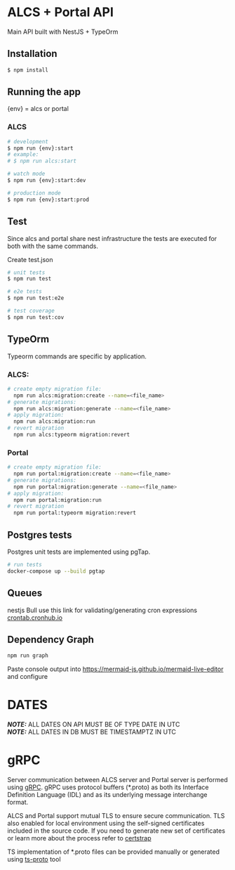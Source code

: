 # ALCS + Portal API

Main API built with NestJS + TypeOrm

## Installation

```bash
$ npm install
```

## Running the app

{env} = alcs or portal

### ALCS

```bash
# development
$ npm run {env}:start
# example:
# $ npm run alcs:start

# watch mode
$ npm run {env}:start:dev

# production mode
$ npm run {env}:start:prod
```

## Test

Since alcs and portal share nest infrastructure the tests are executed for both with the same commands.

Create test.json

```bash
# unit tests
$ npm run test

# e2e tests
$ npm run test:e2e

# test coverage
$ npm run test:cov
```

## TypeOrm

Typeorm commands are specific by application.

### ALCS:

```bash
# create empty migration file:
  npm run alcs:migration:create --name=<file_name>
# generate migrations:
  npm run alcs:migration:generate --name=<file_name>
# apply migration:
  npm run alcs:migration:run
# revert migration
  npm run alcs:typeorm migration:revert
```

### Portal

```bash
# create empty migration file:
  npm run portal:migration:create --name=<file_name>
# generate migrations:
  npm run portal:migration:generate --name=<file_name>
# apply migration:
  npm run portal:migration:run
# revert migration
  npm run portal:typeorm migration:revert
```

## Postgres tests

Postgres unit tests are implemented using pgTap.

```bash
# run tests
docker-compose up --build pgtap
```

## Queues

nestjs Bull
use this link for validating/generating cron expressions [crontab.cronhub.io](https://crontab.cronhub.io/)

## Dependency Graph

```bash
npm run graph
```

Paste console output into https://mermaid-js.github.io/mermaid-live-editor and configure

# DATES

**_NOTE:_** ALL DATES ON API MUST BE OF TYPE DATE IN UTC  
**_NOTE:_** ALL DATES IN DB MUST BE TIMESTAMPTZ IN UTC

# gRPC

Server communication between ALCS server and Portal server is performed using [gRPC](https://grpc.io/). gRPC uses protocol buffers (\*.proto) as both its Interface Definition Language (IDL) and as its underlying message interchange format.

ALCS and Portal support mutual TLS to ensure secure communication. TLS also enabled for local environment using the self-signed certificates included in the source code. If you need to generate new set of certificates or learn more about the process refer to [certstrap](https://github.com/square/certstrap)

TS implementation of \*.proto files can be provided manually or generated using [ts-proto](https://github.com/stephenh/ts-proto/blob/main/NESTJS.markdown) tool
